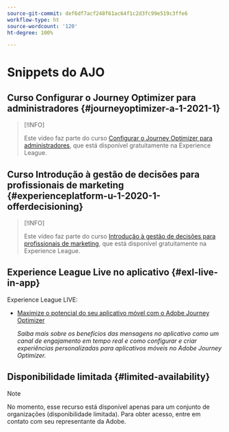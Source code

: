 ```yaml
---
source-git-commit: def6df7acf248f61ac64f1c2d3fc99e519c3ffe6
workflow-type: ht
source-wordcount: '120'
ht-degree: 100%

---
```

# Snippets do AJO

## Curso Configurar o Journey Optimizer para administradores {#journeyoptimizer-a-1-2021-1}

>[!INFO]
>
> Este vídeo faz parte do curso [Configurar o Journey Optimizer para administradores](https://experienceleague.adobe.com/docs/courses/using/journeyoptimizer-a-1-2021-1.html?lang=pt-BR), que está disponível gratuitamente na Experience League.

## Curso Introdução à gestão de decisões para profissionais de marketing {#experienceplatform-u-1-2020-1-offerdecisioning}

>[!INFO]
>
> Este vídeo faz parte do curso [Introdução à gestão de decisões para profissionais de marketing](https://experienceleague.adobe.com/docs/courses/using/experienceplatform-u-1-2020-1-offerdecisioning.html?lang=pt-BR), que está disponível gratuitamente na Experience League.

## Experience League Live no aplicativo {#exl-live-in-app}

Experience League LIVE:

* [Maximize o potencial do seu aplicativo móvel com o Adobe Journey Optimizer](https://experienceleague.adobe.com/docs/events/experience-league-live-recordings/episodes/exl-live-episode-5-24-23.html?lang=pt-BR)

  *Saiba mais sobre os benefícios das mensagens no aplicativo como um canal de engajamento em tempo real e como configurar e criar experiências personalizadas para aplicativos móveis no Adobe Journey Optimizer.*

## Disponibilidade limitada {#limited-availability}

>[!NOTE]
>
>No momento, esse recurso está disponível apenas para um conjunto de organizações (disponibilidade limitada). Para obter acesso, entre em contato com seu representante da Adobe.


